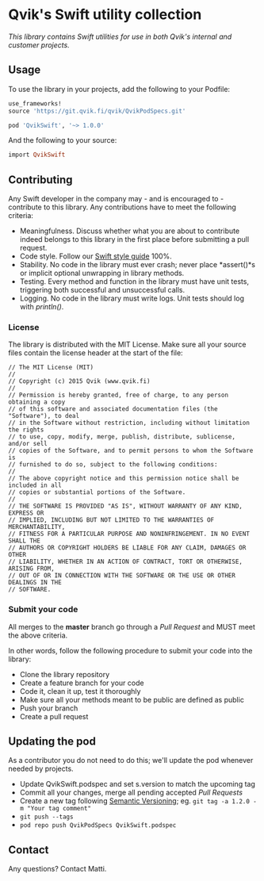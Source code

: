 # Qvik's Swift utility collection

*This library contains Swift utilities for use in both Qvik's internal and customer projects.*

## Usage

To use the library in your projects, add the following to your Podfile:
```ruby
use_frameworks!
source 'https://git.qvik.fi/qvik/QvikPodSpecs.git'

pod 'QvikSwift', '~> 1.0.0'
```

And the following to your source:

```ruby
import QvikSwift
```

## Contributing 

Any Swift developer in the company may - and is encouraged to - contribute to this library. Any contributions have to meet the following criteria:

* Meaningfulness. Discuss whether what you are about to contribute indeed belongs to this library in the first place before submitting a pull request.
* Code style. Follow our [Swift style guide](https://github.com/qvik/swift) 100%.
* Stability. No code in the library must ever crash; never place *assert()*s or implicit optional unwrapping in library methods.
* Testing. Every method and function in the library must have unit tests, triggering both successful and unsuccessful calls.
* Logging. No code in the library must write logs. Unit tests should log with *println()*.

### License

The library is distributed with the MIT License. Make sure all your source files contain the license header at the start of the file:

```
// The MIT License (MIT)
//
// Copyright (c) 2015 Qvik (www.qvik.fi)
//
// Permission is hereby granted, free of charge, to any person obtaining a copy
// of this software and associated documentation files (the "Software"), to deal
// in the Software without restriction, including without limitation the rights
// to use, copy, modify, merge, publish, distribute, sublicense, and/or sell
// copies of the Software, and to permit persons to whom the Software is
// furnished to do so, subject to the following conditions:
//
// The above copyright notice and this permission notice shall be included in all
// copies or substantial portions of the Software.
//
// THE SOFTWARE IS PROVIDED "AS IS", WITHOUT WARRANTY OF ANY KIND, EXPRESS OR
// IMPLIED, INCLUDING BUT NOT LIMITED TO THE WARRANTIES OF MERCHANTABILITY,
// FITNESS FOR A PARTICULAR PURPOSE AND NONINFRINGEMENT. IN NO EVENT SHALL THE
// AUTHORS OR COPYRIGHT HOLDERS BE LIABLE FOR ANY CLAIM, DAMAGES OR OTHER
// LIABILITY, WHETHER IN AN ACTION OF CONTRACT, TORT OR OTHERWISE, ARISING FROM,
// OUT OF OR IN CONNECTION WITH THE SOFTWARE OR THE USE OR OTHER DEALINGS IN THE
// SOFTWARE.
```

### Submit your code

All merges to the **master** branch go through a *Pull Request* and MUST meet the above criteria.

In other words, follow the following procedure to submit your code into the library:

* Clone the library repository
* Create a feature branch for your code
* Code it, clean it up, test it thoroughly
* Make sure all your methods meant to be public are defined as public
* Push your branch
* Create a pull request

## Updating the pod

As a contributor you do not need to do this; we'll update the pod whenever needed by projects.

* Update QvikSwift.podspec and set s.version to match the upcoming tag
* Commit all your changes, merge all pending accepted *Pull Requests*
* Create a new tag following [Semantic Versioning](http://semver.org/); eg. `git tag -a 1.2.0 -m "Your tag comment"`
* `git push --tags`
* `pod repo push QvikPodSpecs QvikSwift.podspec`

## Contact

Any questions? Contact Matti.